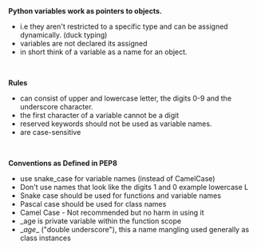 &nbsp;

**Python variables work as pointers to objects.**

   - i.e  they aren't restricted to a specific type and can be assigned dynamically. (duck typing)
   - variables are not declared its assigned
   - in short think of a variable as a name for an object.

&nbsp;

**Rules**

   - can consist of upper and lowercase letter, the digits 0-9 and the underscore character.
   - the first character of a variable cannot be a digit
   - reserved keywords should not be used as variable names.
   - are case-sensitive

&nbsp;

**Conventions as Defined in PEP8**

   - use snake_case for variable names (instead of CamelCase)
   - Don't use names that look like the digits 1 and 0 example lowercase L
   - Snake case should be used for functions and variable names
   - Pascal case should be used for class names 
   - Camel Case - Not recommended but no harm in using it
   - _age is private variable within the function scope
   - \__age__ ("double underscore"), this a name mangling used generally as class instances

